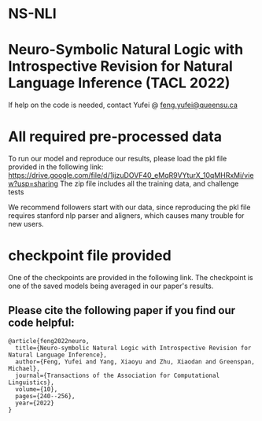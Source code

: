 # NS-NLI

# Neuro-Symbolic Natural Logic with Introspective Revision for Natural Language Inference (TACL 2022)
If help on the code is needed, contact Yufei @ feng.yufei@queensu.ca


# All required pre-processed data
To run our model and reproduce our results, please load the pkl file provided in the following link:
https://drive.google.com/file/d/1ijzuDOVF40_eMqR9VYturX_10qMHRxMi/view?usp=sharing
The zip file includes all the training data, and challenge tests

We recommend followers start with our data, since reproducing the pkl file requires stanford nlp parser and aligners, which causes many trouble for new users.

# checkpoint file provided
One of the checkpoints are provided in the following link. The checkpoint is one of the saved models being averaged in our paper's results.



## Please cite the following paper if you find our code helpful:
```
@article{feng2022neuro,
  title={Neuro-symbolic Natural Logic with Introspective Revision for Natural Language Inference},
  author={Feng, Yufei and Yang, Xiaoyu and Zhu, Xiaodan and Greenspan, Michael},
  journal={Transactions of the Association for Computational Linguistics},
  volume={10},
  pages={240--256},
  year={2022}
}
```
